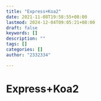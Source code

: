 ```yaml
---
title: "Express+Koa2"
date: 2021-11-08T19:58:55+08:00
lastmod: 2024-12-04T09:05:21+08:00
draft: false
keywords: []
description: ""
tags: []
categories: []
author: "2332334"

---
```

<!--more-->
# Express+Koa2
